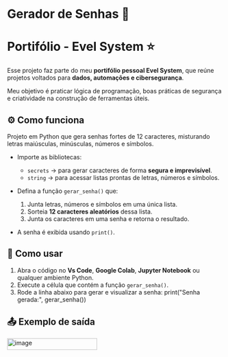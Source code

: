# Gerador de Senhas 🔐

# Portifólio - Evel System ⭐
Esse projeto faz parte do meu **portifólio pessoal Evel System**, que reúne projetos voltados para **dados, automações e cibersegurança**. 

Meu objetivo é praticar lógica de programação, boas práticas de segurança e criatividade na construção de ferramentas úteis.

## ⚙️ Como funciona

Projeto em Python que gera senhas fortes de 12 caracteres, misturando letras maiúsculas, minúsculas, números e símbolos.

- Importe as bibliotecas:
  - `secrets` → para gerar caracteres de forma **segura e imprevisível**.
  - `string` → para acessar listas prontas de letras, números e símbolos.
    
- Defina a função `gerar_senha()` que:
  1. Junta letras, números e símbolos em uma única lista.
  2. Sorteia **12 caracteres aleatórios** dessa lista.
  3. Junta os caracteres em uma senha e retorna o resultado.
- A senha é exibida usando `print()`.

## 📝 Como usar
1. Abra o código no **Vs Code**, **Google Colab**, **Jupyter Notebook** ou qualquer ambiente Python.
2. Execute a célula que contém a função `gerar_senha()`.
3. Rode a linha abaixo para gerar e visualizar a senha:
    print("Senha gerada:", gerar_senha())

## 📤 Exemplo de saída
<img width="210" height="27" alt="image" src="https://github.com/user-attachments/assets/38b92a3a-04cd-4737-83c8-9b1ccdc11a4d" />


## 
